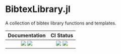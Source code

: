 # BibtexLibrary.jl
A collection of bibtex library functions and templates.

| Documentation                                   | CI Status                                   |
|:-----------------------------------------------:|:-------------------------------------------:|
| [![][dev-img]][dev-url] [![][rel-img]][rel-url] | [![][st-img]][st-url] [![][lt-img]][lt-url] |

[dev-img]: https://img.shields.io/badge/docs-dev-blue.svg
[dev-url]: https://Yujie-W.github.io/WaterPhysics.jl/dev/

[rel-img]: https://img.shields.io/badge/docs-stable-blue.svg
[rel-url]: https://Yujie-W.github.io/WaterPhysics.jl/stable/

[st-img]: https://github.com/Yujie-W/WaterPhysics.jl/workflows/JuliaStable/badge.svg?branch=master
[st-url]: https://github.com/Yujie-W/WaterPhysics.jl/actions?query=branch%3A"master"++workflow%3A"JuliaStable"

[lt-img]: https://github.com/Yujie-W/WaterPhysics.jl/workflows/JuliaLTS/badge.svg?branch=master
[lt-url]: https://github.com/Yujie-W/WaterPhysics.jl/actions?query=branch%3A"master"++workflow%3A"JuliaLTS"

